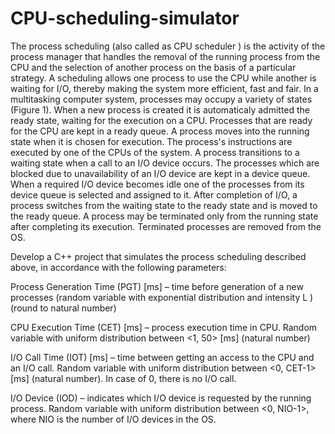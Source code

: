 # CPU-scheduling-simulator

The process scheduling (also called as CPU scheduler ) is the activity of the process manager that
handles the removal of the running process from the CPU and the selection of another process on
the basis of a particular strategy. A scheduling allows one process to use the CPU while another is
waiting for I/O, thereby making the system more efficient, fast and fair. In a multitasking computer
system, processes may occupy a variety of states (Figure 1). When a new process is created it is
automaticaly admitted the ready state, waiting for the execution on a CPU. Processes that are ready
for the CPU are kept in a ready queue. A process moves into the running state when it is chosen for
execution. The process's instructions are executed by one of the CPUs of the system. A process
transitions to a waiting state when a call to an I/O device occurs. The processes which are blocked
due to unavailability of an I/O device are kept in a device queue. When a required I/O device
becomes idle one of the processes from its device queue is selected and assigned to it. After
completion of I/O, a process switches from the waiting state to the ready state and is moved to the
ready queue. A process may be terminated only from the running state after completing its
execution. Terminated processes are removed from the OS.

Develop a C++ project that simulates the process scheduling described above, in accordance
with the following parameters:

Process Generation Time (PGT) [ms] – time before generation of a new processes (random
variable with exponential distribution and intensity L ) (round to natural number)

CPU Execution Time (CET) [ms] – process execution time in CPU. Random variable with
uniform distribution between <1, 50> [ms] (natural number)

I/O Call Time (IOT) [ms] – time between getting an access to the CPU and an I/O call.
Random variable with uniform distribution between <0, CET-1> [ms] (natural number). In
case of 0, there is no I/O call.

I/O Device (IOD) – indicates which I/O device is requested by the running process.
Random variable with uniform distribution between <0, NIO-1>, where NIO is the number of
I/O devices in the OS.
